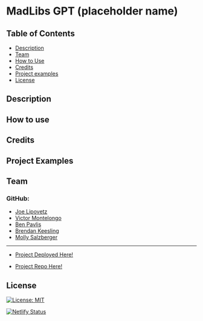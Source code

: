 # MadLibs GPT (placeholder name)

## Table of Contents

- [Description](#description)
- [Team](#team)
- [How to Use](#how-to-use)
- [Credits](#credits)
- [Project examples](#project-examples)
- [License](#license)


## Description


## How to use


## Credits


## Project Examples



## Team
### GitHub:

- [Joe Lipovetz](https://github.com/jlipovetz)
- [Victor Montelongo](https://github.com/VictorMontelongo)
- [Ben Pavlis](https://github.com/bpavlis)
- [Brendan Keesling](https://github.com/KeeslingB)
- [Molly Salzberger](https://github.com/mollydotwhat)
-----------------------------------------------------------
- [Project Deployed Here!]()

- [Project Repo Here!](https://github.com/KeeslingB/madlibs-gpt)


## License

  [![License: MIT](https://img.shields.io/badge/License-MIT-yellow.svg)](https://opensource.org/licenses/MIT)

  [![Netlify Status](https://api.netlify.com/api/v1/badges/c5fca045-7524-4737-97a5-0618fc38055d/deploy-status)](https://app.netlify.com/sites/spiffy-selkie-d1d31e/deploys)
